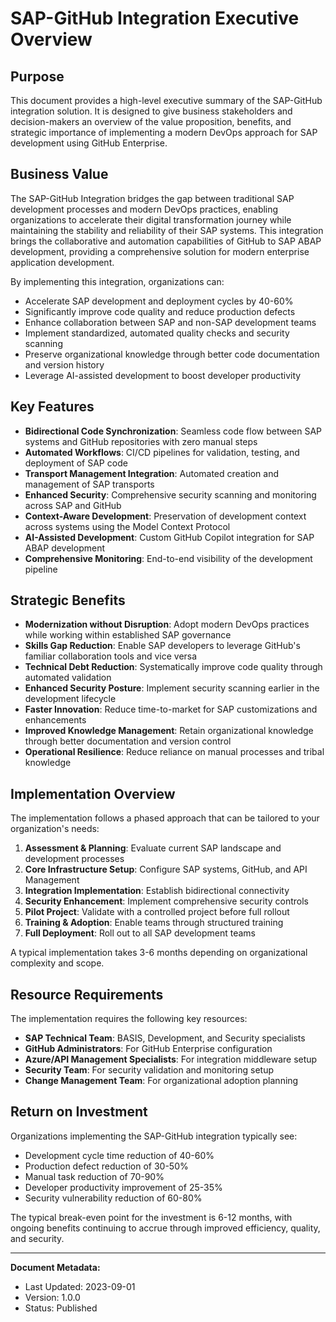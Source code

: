 # SAP-GitHub Integration Executive Overview

## Purpose

This document provides a high-level executive summary of the SAP-GitHub integration solution. It is designed to give business stakeholders and decision-makers an overview of the value proposition, benefits, and strategic importance of implementing a modern DevOps approach for SAP development using GitHub Enterprise.

## Business Value

The SAP-GitHub Integration bridges the gap between traditional SAP development processes and modern DevOps practices, enabling organizations to accelerate their digital transformation journey while maintaining the stability and reliability of their SAP systems. This integration brings the collaborative and automation capabilities of GitHub to SAP ABAP development, providing a comprehensive solution for modern enterprise application development.

By implementing this integration, organizations can:

- Accelerate SAP development and deployment cycles by 40-60%
- Significantly improve code quality and reduce production defects
- Enhance collaboration between SAP and non-SAP development teams
- Implement standardized, automated quality checks and security scanning
- Preserve organizational knowledge through better code documentation and version history
- Leverage AI-assisted development to boost developer productivity

## Key Features

- **Bidirectional Code Synchronization**: Seamless code flow between SAP systems and GitHub repositories with zero manual steps
- **Automated Workflows**: CI/CD pipelines for validation, testing, and deployment of SAP code
- **Transport Management Integration**: Automated creation and management of SAP transports
- **Enhanced Security**: Comprehensive security scanning and monitoring across SAP and GitHub
- **Context-Aware Development**: Preservation of development context across systems using the Model Context Protocol
- **AI-Assisted Development**: Custom GitHub Copilot integration for SAP ABAP development
- **Comprehensive Monitoring**: End-to-end visibility of the development pipeline

## Strategic Benefits

- **Modernization without Disruption**: Adopt modern DevOps practices while working within established SAP governance
- **Skills Gap Reduction**: Enable SAP developers to leverage GitHub's familiar collaboration tools and vice versa
- **Technical Debt Reduction**: Systematically improve code quality through automated validation
- **Enhanced Security Posture**: Implement security scanning earlier in the development lifecycle
- **Faster Innovation**: Reduce time-to-market for SAP customizations and enhancements
- **Improved Knowledge Management**: Retain organizational knowledge through better documentation and version control
- **Operational Resilience**: Reduce reliance on manual processes and tribal knowledge

## Implementation Overview

The implementation follows a phased approach that can be tailored to your organization's needs:

1. **Assessment & Planning**: Evaluate current SAP landscape and development processes
2. **Core Infrastructure Setup**: Configure SAP systems, GitHub, and API Management
3. **Integration Implementation**: Establish bidirectional connectivity
4. **Security Enhancement**: Implement comprehensive security controls
5. **Pilot Project**: Validate with a controlled project before full rollout
6. **Training & Adoption**: Enable teams through structured training
7. **Full Deployment**: Roll out to all SAP development teams

A typical implementation takes 3-6 months depending on organizational complexity and scope.

## Resource Requirements

The implementation requires the following key resources:

- **SAP Technical Team**: BASIS, Development, and Security specialists
- **GitHub Administrators**: For GitHub Enterprise configuration
- **Azure/API Management Specialists**: For integration middleware setup
- **Security Team**: For security validation and monitoring setup
- **Change Management Team**: For organizational adoption planning

## Return on Investment

Organizations implementing the SAP-GitHub integration typically see:

- Development cycle time reduction of 40-60%
- Production defect reduction of 30-50%
- Manual task reduction of 70-90%
- Developer productivity improvement of 25-35%
- Security vulnerability reduction of 60-80%

The typical break-even point for the investment is 6-12 months, with ongoing benefits continuing to accrue through improved efficiency, quality, and security.

---

**Document Metadata:**
- Last Updated: 2023-09-01
- Version: 1.0.0
- Status: Published 